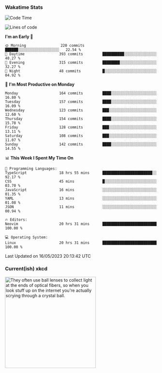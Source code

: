 ### Wakatime Stats
<!--START_SECTION:waka-->
![Code Time](http://img.shields.io/badge/Code%20Time-1%2C667%20hrs%2020%20mins-blue)

![Lines of code](https://img.shields.io/badge/From%20Hello%20World%20I%27ve%20Written-646.7%20thousand%20lines%20of%20code-blue)

**I'm an Early 🐤** 

```text
🌞 Morning                220 commits         ██████░░░░░░░░░░░░░░░░░░░   22.54 % 
🌆 Daytime                393 commits         ██████████░░░░░░░░░░░░░░░   40.27 % 
🌃 Evening                315 commits         ████████░░░░░░░░░░░░░░░░░   32.27 % 
🌙 Night                  48 commits          █░░░░░░░░░░░░░░░░░░░░░░░░   04.92 % 
```
📅 **I'm Most Productive on Monday** 

```text
Monday                   164 commits         ████░░░░░░░░░░░░░░░░░░░░░   16.80 % 
Tuesday                  157 commits         ████░░░░░░░░░░░░░░░░░░░░░   16.09 % 
Wednesday                123 commits         ███░░░░░░░░░░░░░░░░░░░░░░   12.60 % 
Thursday                 154 commits         ████░░░░░░░░░░░░░░░░░░░░░   15.78 % 
Friday                   128 commits         ███░░░░░░░░░░░░░░░░░░░░░░   13.11 % 
Saturday                 108 commits         ███░░░░░░░░░░░░░░░░░░░░░░   11.07 % 
Sunday                   142 commits         ████░░░░░░░░░░░░░░░░░░░░░   14.55 % 
```


📊 **This Week I Spent My Time On** 

```text
💬 Programming Languages: 
TypeScript               18 hrs 55 mins      ███████████████████████░░   92.17 % 
CSS                      45 mins             █░░░░░░░░░░░░░░░░░░░░░░░░   03.70 % 
JavaScript               16 mins             ░░░░░░░░░░░░░░░░░░░░░░░░░   01.35 % 
YAML                     13 mins             ░░░░░░░░░░░░░░░░░░░░░░░░░   01.08 % 
JSON                     11 mins             ░░░░░░░░░░░░░░░░░░░░░░░░░   00.94 % 

🔥 Editors: 
Neovim                   20 hrs 31 mins      █████████████████████████   100.00 % 

💻 Operating System: 
Linux                    20 hrs 31 mins      █████████████████████████   100.00 % 
```


 Last Updated on 16/05/2023 20:13:42 UTC
<!--END_SECTION:waka-->

### Current(ish) xkcd
<a id="xkcd-a" title="They often use ball lenses to collect light at the ends of optical fibers, so when you look stuff up on the internet you're actually scrying through a crystal ball." href="https://www.xkcd.com" target="_blank">
        <img align="center" id="xkcd-img" src="https://imgs.xkcd.com/comics/crystal_ball.png" alt="They often use ball lenses to collect light at the ends of optical fibers, so when you look stuff up on the internet you're actually scrying through a crystal ball." height=300 />
</a>
